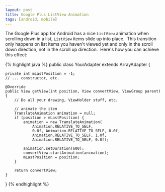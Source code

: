 ```yaml
---
layout: post
title: Google Plus ListView Animation
tags: [android, mobile]
---
```


The Google Plus app for Android has a nice `ListView` animation when scrolling down in a list, `ListView` items slide up into place.  This transition only happens on list items you haven't viewed yet and only in the scroll down direction, not in the scroll up direction.  Here's how you can achieve this effect:

{% highlight java %}
public class YourAdapter extends ArrayAdapter {

    private int mLastPosition = -1;
    // ... constructor, etc.

    @Override
    public View getView(int position, View convertView, ViewGroup parent) {
        // Do all your drawing, ViewHolder stuff, etc.

        // animate the item
        TranslateAnimation animation = null;
        if (position > mLastPosition) {
            animation = new TranslateAnimation(
                Animation.RELATIVE_TO_SELF,
                0.0f, Animation.RELATIVE_TO_SELF, 0.0f,
                Animation.RELATIVE_TO_SELF, 1.0f,
                Animation.RELATIVE_TO_SELF, 0.0f);

            animation.setDuration(600);
            convertView.startAnimation(animation);
            mLastPosition = position;
        }

        return convertView;
    }
}
{% endhighlight %}
